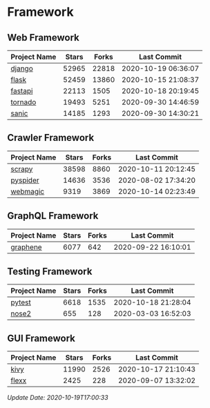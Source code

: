 # Framework

## Web Framework

| Project Name | Stars | Forks | Last Commit |
| ------------ | ----- | ----- | ----------- |
| [django](https://github.com/django/django) | 52965 | 22818 | 2020-10-19 06:36:07 |
| [flask](https://github.com/pallets/flask) | 52459 | 13860 | 2020-10-15 21:08:37 |
| [fastapi](https://github.com/tiangolo/fastapi) | 22113 | 1505 | 2020-10-18 20:19:45 |
| [tornado](https://github.com/tornadoweb/tornado) | 19493 | 5251 | 2020-09-30 14:46:59 |
| [sanic](https://github.com/huge-success/sanic) | 14185 | 1293 | 2020-09-30 14:30:21 |

## Crawler Framework

| Project Name | Stars | Forks | Last Commit |
| ------------ | ----- | ----- | ----------- |
| [scrapy](https://github.com/scrapy/scrapy) | 38598 | 8860 | 2020-10-11 20:12:45 |
| [pyspider](https://github.com/binux/pyspider) | 14636 | 3536 | 2020-08-02 17:34:20 |
| [webmagic](https://github.com/code4craft/webmagic) | 9319 | 3869 | 2020-10-14 02:23:49 |

## GraphQL Framework

| Project Name | Stars | Forks | Last Commit |
| ------------ | ----- | ----- | ----------- |
| [graphene](https://github.com/graphql-python/graphene) | 6077 | 642 | 2020-09-22 16:10:01 |

## Testing Framework

| Project Name | Stars | Forks | Last Commit |
| ------------ | ----- | ----- | ----------- |
| [pytest](https://github.com/pytest-dev/pytest) | 6618 | 1535 | 2020-10-18 21:28:04 |
| [nose2](https://github.com/nose-devs/nose2) | 655 | 128 | 2020-03-03 16:52:03 |

## GUI Framework

| Project Name | Stars | Forks | Last Commit |
| ------------ | ----- | ----- | ----------- |
| [kivy](https://github.com/kivy/kivy) | 11990 | 2526 | 2020-10-17 21:10:43 |
| [flexx](https://github.com/flexxui/flexx) | 2425 | 228 | 2020-09-07 13:32:02 |

*Update Date: 2020-10-19T17:00:33*